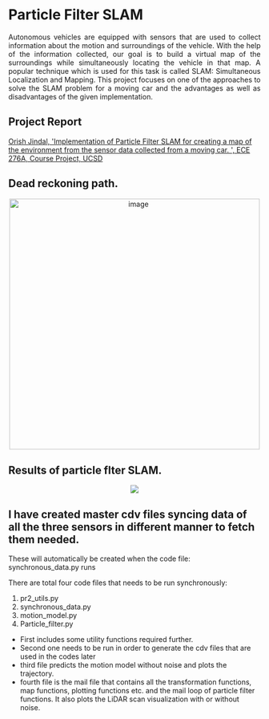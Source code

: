 # Particle Filter SLAM

<p align="justify">
Autonomous vehicles are equipped with sensors that are used to collect information about the motion and surroundings of the vehicle. With the help of the information collected, our goal is to build a virtual map of the surroundings while simultaneously locating the vehicle in that map. A popular technique which is used for this task is called SLAM: Simultaneous Localization and Mapping. This project focuses on one of the approaches to solve the SLAM problem for a moving car and the advantages as well as disadvantages of the given implementation.
</p>

## Project Report
[Orish Jindal, 'Implementation of Particle Filter SLAM for creating a map of the environment from the sensor data collected from a moving car.
', ECE 276A, Course Project, UCSD](https://github.com/ojindal/Particle_filter_SLAM/blob/main/Report-Particlefilter.pdf)


## Dead reckoning path.
<p align="center">
  <img width="500" alt="image" src="https://user-images.githubusercontent.com/89351094/209570477-4fef8cdb-fed7-4f32-8d22-aede8d034250.jpg">
 </p>

 
 ## Results of particle flter SLAM.
<p align="center">
  <img src = "https://user-images.githubusercontent.com/89351094/209570616-e5df8473-d3dc-44d0-bbad-baffb51bf294.png"/>
</p>


## I have created master cdv files syncing data of all the three sensors in different manner to fetch them needed.
These will automatically be created when the code file: synchronous_data.py runs

There are total four code files that needs to be run synchronously:
1. pr2_utils.py
2. synchronous_data.py
3. motion_model.py
4. Particle_filter.py

- First includes some utility functions required further.
- Second one needs to be run in order to generate the cdv files that are used in the codes later
- third file predicts the motion model without noise and plots the trajectory.
- fourth file is the mail file that contains all the transformation functions, map functions, plotting functions etc. and the mail loop of particle filter functions. It also plots the LiDAR scan visualization with or without noise.
